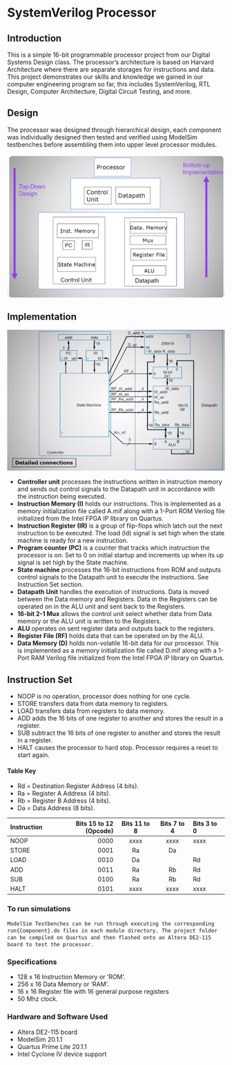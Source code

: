 # SystemVerilog Processor

## Introduction
This is a simple 16-bit programmable processor project from our Digital Systems Design class. The processor’s architecture is based on Harvard Architecture where there are separate storages for instructions and data. This project demonstrates our skills and knowledge we gained in our computer engineering program so far, this includes SystemVerilog, RTL Design, Computer Architecture, Digital Circuit Testing, and more. 

## Design
The processor was designed through hierarchical design, each component was individually designed then tested and verified using ModelSim testbenches before assembling them into upper level processor modules. 

![processor design consists of many smaller modules](media_used/processorDesign.png)


## Implementation

![Components of Processor](media_used/processorModules.png)
- **Controller unit** processes the instructions written in instruction memory and sends out control signals to the Datapath unit in accordance with the instruction being executed.
- **Instruction Memory (I)** holds our instructions. This is implemented as a memory initialization file called A.mif along with a 1-Port ROM Verilog file initialized from the Intel FPGA IP library on Quartus.
- **Instruction Register (IR)** is a group of flip-flops which latch out the next instruction to be executed. The load (ld) signal is set high when the state machine is ready for a new instruction.
- **Program counter (PC)** is a counter that tracks which instruction the processor is on. Set to 0 on initial startup and increments up when its up signal is set high by the State machine.
- **State machine** processes the 16-bit instructions from ROM and outputs control signals to the Datapath unit to execute the instructions. See Instruction Set section.
- **Datapath Unit** handles the execution of instructions. Data is moved between the Data memory and Registers. Data in the Registers can be operated on in the ALU unit and sent back to the Registers.
- **16-bit 2-1 Mux** allows the control unit select whether data from Data memory or the ALU unit is written to the Registers.
- **ALU** operates on sent register data and outputs back to the registers.
- **Register File (RF)** holds data that can be operated on by the ALU.
- **Data Memory (D)** holds non-volatile 16-bit data for our processor. This is implemented as a memory initialization file called D.mif along with a 1-Port RAM Verilog file initialized from the Intel FPGA IP library on Quartus.

## Instruction Set
- NOOP is no operation, processor does nothing for one cycle.
- STORE transfers data from data memory to registers.
- LOAD transfers data from registers to data memory.
- ADD adds the 16 bits of one register to another and stores the result in a register.
- SUB subtract the 16 bits of one register to another and stores the result in a register.
- HALT causes the processor to hard stop. Processor requires a reset to start again.
#### Table Key
- Rd = Destination Register Address (4 bits).
- Ra = Register A Address (4 bits).
- Rb = Register B Address (4 bits).
- Da = Data Address (8 bits).

|Instruction  | Bits 15 to 12 (Opcode) | Bits 11 to 8 | Bits 7 to 4 | Bits 3 to 0 |
|:------------|-----------------------:|:------------:|:-----------:|:------------|
|NOOP         |0000                    |xxxx          |xxxx         |xxxx         |
|STORE        |0001                    |Ra            |Da           |             |
|LOAD         |0010                    |Da            |             |Rd           |
|ADD          |0011                    |Ra            |Rb           |Rd           |
|SUB          |0100                    |Ra            |Rb           |Rd           |
|HALT         |0101                    |xxxx          |xxxx         |xxxx         |

### To run simulations
    ModelSim Testbenches can be run through executing the corresponding run{Component}.do files in each module directory. The project folder can be compiled on Quartus and then flashed onto an Altera DE2-115 board to test the processor.

### Specifications
- 128 x 16 Instruction Memory or ‘ROM’.
- 256 x 16 Data Memory or ‘RAM’.
- 16 x 16 Register file with 16 general purpose registers
- 50 Mhz clock.

### Hardware and Software Used
- Altera DE2-115 board 
- ModelSim 20.1.1
- Quartus Prime Lite 20.1.1
- Intel Cyclone IV device support 


